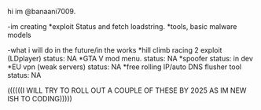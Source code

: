 hi im @banaani7009.

-im creating 
   *exploit Status and fetch loadstring.
   *tools, basic malware models

-what i will do in the future/in the works
 *hill climb racing 2 exploit (LDplayer) status: NA
 *GTA V mod menu.                        status: NA
 *spoofer                                status: in dev
 *EU vpn (weak servers)                  status: NA
 *free rolling IP/auto DNS flusher tool  status: NA


 ((((((I WILL TRY TO ROLL OUT A COUPLE OF THESE BY 2025 AS IM NEW ISH TO CODING)))))
